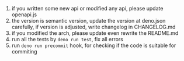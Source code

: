1. if you written some new api or modified any api, please update openapi.js
2. the version is semantic version, update the version at deno.json carefully, if version is adjusted, write changelog in CHANGELOG.md
3. if you modified the arch, please update even rewrite the README.md
4. run all the tests by `deno run test`, fix all errors
5. run `deno run precommit` hook, for checking if the code is suitable for commiting
